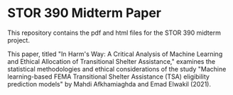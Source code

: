 # STOR 390 Midterm Paper
This repository contains the pdf and html files for the STOR 390 midterm project.

This paper, titled "In Harm's Way: A Critical Analysis of Machine Learning and Ethical Allocation of Transitional Shelter Assistance," examines the statistical methodologies and ethical considerations of the study "Machine learning-based FEMA Transitional Shelter Assistance (TSA) eligibility prediction models" by Mahdi Afkhamiaghda and Emad Elwakil (2021). 
